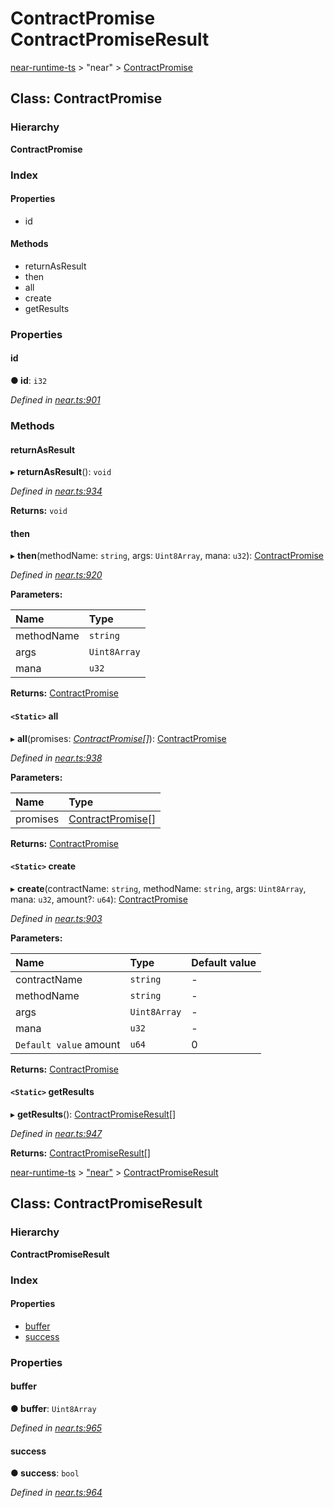 # ContractPromise ContractPromiseResult

[near-runtime-ts](../) &gt; "near" &gt; [ContractPromise](contractpromise-contractpromiseresult.md)

## Class: ContractPromise

### Hierarchy

**ContractPromise**

### Index

#### Properties

* id

#### Methods

* returnAsResult
* then
* all
* create
* getResults

### Properties

#### id  <a id="id"></a>

**● id**: `i32`

_Defined in_ [_near.ts:901_](https://github.com/nearprotocol/near-runtime-ts/blob/30d6281/near.ts#L901)

### Methods

#### returnAsResult  <a id="returnasresult"></a>

▸ **returnAsResult**\(\): `void`

_Defined in_ [_near.ts:934_](https://github.com/nearprotocol/near-runtime-ts/blob/30d6281/near.ts#L934)

**Returns:** `void`

#### then  <a id="then"></a>

▸ **then**\(methodName: `string`, args: `Uint8Array`, mana: `u32`\): [ContractPromise](https://github.com/ckshei/nearprotocol_docs/tree/d6186ae6832aee077838ed1322d479d1357cf6f3/docs/client-api/ts/classes/_near_.contractpromise.md)

_Defined in_ [_near.ts:920_](https://github.com/nearprotocol/near-runtime-ts/blob/30d6281/near.ts#L920)

**Parameters:**

| Name | Type |
| :--- | :--- |
| methodName | `string` |
| args | `Uint8Array` |
| mana | `u32` |

**Returns:** [ContractPromise](https://github.com/ckshei/nearprotocol_docs/tree/d6186ae6832aee077838ed1322d479d1357cf6f3/docs/client-api/ts/classes/_near_.contractpromise.md)

#### `<Static>` all  <a id="all"></a>

▸ **all**\(promises: [_ContractPromise_](https://github.com/ckshei/nearprotocol_docs/tree/d6186ae6832aee077838ed1322d479d1357cf6f3/docs/client-api/ts/classes/_near_.contractpromise.md)_\[\]_\): [ContractPromise](https://github.com/ckshei/nearprotocol_docs/tree/d6186ae6832aee077838ed1322d479d1357cf6f3/docs/client-api/ts/classes/_near_.contractpromise.md)

_Defined in_ [_near.ts:938_](https://github.com/nearprotocol/near-runtime-ts/blob/30d6281/near.ts#L938)

**Parameters:**

| Name | Type |
| :--- | :--- |
| promises | [ContractPromise](https://github.com/ckshei/nearprotocol_docs/tree/d6186ae6832aee077838ed1322d479d1357cf6f3/docs/client-api/ts/classes/_near_.contractpromise.md)\[\] |

**Returns:** [ContractPromise](https://github.com/ckshei/nearprotocol_docs/tree/d6186ae6832aee077838ed1322d479d1357cf6f3/docs/client-api/ts/classes/_near_.contractpromise.md)

#### `<Static>` create  <a id="create"></a>

▸ **create**\(contractName: `string`, methodName: `string`, args: `Uint8Array`, mana: `u32`, amount?: `u64`\): [ContractPromise](https://github.com/ckshei/nearprotocol_docs/tree/d6186ae6832aee077838ed1322d479d1357cf6f3/docs/client-api/ts/classes/_near_.contractpromise.md)

_Defined in_ [_near.ts:903_](https://github.com/nearprotocol/near-runtime-ts/blob/30d6281/near.ts#L903)

**Parameters:**

| Name | Type | Default value |
| :--- | :--- | :--- |
| contractName | `string` | - |
| methodName | `string` | - |
| args | `Uint8Array` | - |
| mana | `u32` | - |
| `Default value` amount | `u64` | 0 |

**Returns:** [ContractPromise](https://github.com/ckshei/nearprotocol_docs/tree/d6186ae6832aee077838ed1322d479d1357cf6f3/docs/client-api/ts/classes/_near_.contractpromise.md)

#### `<Static>` getResults  <a id="getresults"></a>

▸ **getResults**\(\): [ContractPromiseResult](https://github.com/ckshei/nearprotocol_docs/tree/d6186ae6832aee077838ed1322d479d1357cf6f3/docs/client-api/ts/classes/_near_.contractpromiseresult.md)\[\]

_Defined in_ [_near.ts:947_](https://github.com/nearprotocol/near-runtime-ts/blob/30d6281/near.ts#L947)

**Returns:** [ContractPromiseResult](https://github.com/ckshei/nearprotocol_docs/tree/d6186ae6832aee077838ed1322d479d1357cf6f3/docs/client-api/ts/classes/_near_.contractpromiseresult.md)\[\]

[near-runtime-ts](../) &gt; ["near"](https://github.com/ckshei/nearprotocol_docs/tree/d6186ae6832aee077838ed1322d479d1357cf6f3/docs/client-api/ts/modules/_near_.md) &gt; [ContractPromiseResult](https://github.com/ckshei/nearprotocol_docs/tree/d6186ae6832aee077838ed1322d479d1357cf6f3/docs/client-api/ts/classes/_near_.contractpromiseresult.md)

## Class: ContractPromiseResult

### Hierarchy

**ContractPromiseResult**

### Index

#### Properties

* [buffer](https://github.com/ckshei/nearprotocol_docs/tree/d6186ae6832aee077838ed1322d479d1357cf6f3/docs/client-api/ts/classes/_near_.contractpromiseresult.md#buffer)
* [success](https://github.com/ckshei/nearprotocol_docs/tree/d6186ae6832aee077838ed1322d479d1357cf6f3/docs/client-api/ts/classes/_near_.contractpromiseresult.md#success)

### Properties

#### buffer  <a id="buffer"></a>

**● buffer**: `Uint8Array`

_Defined in_ [_near.ts:965_](https://github.com/nearprotocol/near-runtime-ts/blob/30d6281/near.ts#L965)

#### success  <a id="success"></a>

**● success**: `bool`

_Defined in_ [_near.ts:964_](https://github.com/nearprotocol/near-runtime-ts/blob/30d6281/near.ts#L964)

